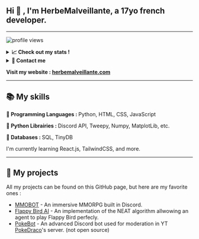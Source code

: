 <h2>Hi 👋 , I'm HerbeMalveillante, a 17yo french developer.</h2>

<hr>

![profile views](https://komarev.com/ghpvc/?username=herbemalveillante&label=Profile%20views&color=0e75b6&style=flat)

<details>
<summary><b>📈 Check out my stats !</b></summary>
<img alt = "GitHub Stats" src="https://github-readme-stats.vercel.app/api?username=HerbeMalveillante&show_icons=true&theme=dark">

[![trophy](https://github-profile-trophy.vercel.app/?username=HerbeMalveillante&&theme=darkhub)](https://github.com/ryo-ma/github-profile-trophy)
<img alt = "Top Language" src="https://github-readme-stats.vercel.app/api/top-langs/?username=HerbeMalveillante&hide_border=false&title_color=C9D1D9&text_color=8B948D&layout=compact&bg_color=0D1117&theme=dark">

<img src="https://wakatime.com/share/@635b4c51-3103-41e6-85f8-609ac1cf13e0/b433bad7-2a24-43cd-83cc-96a1d1d9d132.png"/>
</details>

<details>
<summary><b>📩 Contact me</b></summary
<ul>
<li>💬 Discord : <code>HerbeMalveillante#3259</code> </li>
<li>🦜 Twitter : <a href="https://twitter.com/P4CO3">@P4CO3</a></li>
<li>🎥 Youtube : <a href="https://www.youtube.com/channel/UC0qAWS1GcM8_cRLoPtLgNHA">HerbeMalveillante</a></li>
</ul> 

</details>

<b>Visit my website : <a href="https://herbemalveillante.com/">herbemalveillante.com</a></b>

<hr>


<h2>📚 My skills</h2>

<p><b>🦾 Programming Languages : </b>Python, HTML, CSS, JavaScript</p>
<p><b>🐍 Python Librairies : </b>Discord API, Tweepy, Numpy, MatplotLib, etc.</p>
<p><b>💾 Databases : </b>SQL, TinyDB</p>

I'm currently learning React.js, TailwindCSS, and more.


<hr>

<h2>🚩 My projects</h2>

All my projects can be found on this GitHub page, but here are my favorite ones :

<ul>
<li><a href="https://github.com/">MMOBOT</a> - An immersive MMORPG built in Discord.</li>
<li><a href="https://github.com/HerbeMalveillante/flappybirdAI">Flappy Bird AI</a> - An implementation of the NEAT algorithm allwowing an agent to play Flappy Bird perfecly.</li>
<li><a href="https://discord.gg/pokedraco">PokeBot</a> - An advanced Discord bot used for moderation in YT <a href="https://www.youtube.com/channel/UCGogCYmJUnrGw65rgYbxsgg">PokeDraco</a>'s server. (not open source)</li>
</ul>